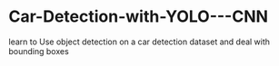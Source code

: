 # Car-Detection-with-YOLO---CNN
learn to Use object detection on a car detection dataset and deal with bounding boxes

